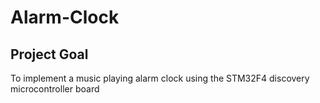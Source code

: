 # Alarm-Clock

## Project Goal

To implement a music playing alarm clock using the STM32F4 discovery
microcontroller board
